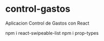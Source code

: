 # control-gastos
 Aplicacion Control de Gastos con React




npm i react-swipeable-list
npm i prop-types
